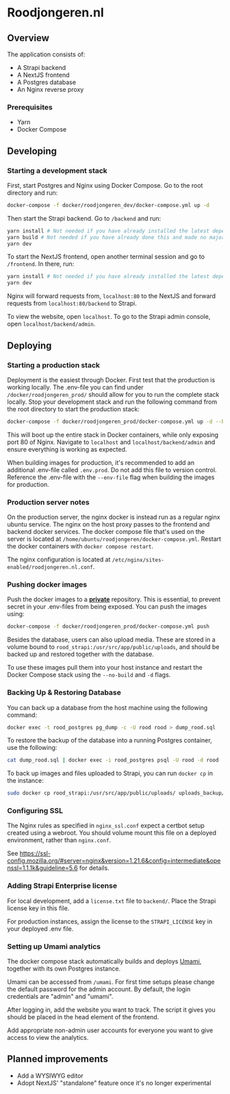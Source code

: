 # Roodjongeren.nl

## Overview

The application consists of:

- A Strapi backend
- A NextJS frontend
- A Postgres database
- An Nginx reverse proxy

### Prerequisites

- Yarn
- Docker Compose

## Developing

### Starting a development stack

First, start Postgres and Nginx using Docker Compose. Go to the root directory and run:

```bash
docker-compose -f docker/roodjongeren_dev/docker-compose.yml up -d
```

Then start the Strapi backend. Go to `/backend` and run:

```bash
yarn install # Not needed if you have already installed the latest dependencies
yarn build # Not needed if you have already done this and made no major changes
yarn dev
```

To start the NextJS frontend, open another terminal session and go to `/frontend`. In there, run:

```bash
yarn install # Not needed if you have already installed the latest dependencies
yarn dev
```

Nginx will forward requests from, `localhost:80` to the NextJS and forward requests from `localhost:80/backend` to
Strapi.

To view the website, open `localhost`. To go to the Strapi admin console, open `localhost/backend/admin`.

## Deploying

### Starting a production stack

Deployment is the easiest through Docker. First test that the production is working locally. The .env-file you can find
under `/docker/roodjongeren_prod/` should allow for you to run the complete stack locally. Stop your development stack
and run the following command from the root directory to start the production stack:

```bash
docker-compose -f docker/roodjongeren_prod/docker-compose.yml up -d --build
```

This will boot up the entire stack in Docker containers, while only exposing port 80 of Nginx. Navigate to `localhost`
and `localhost/backend/admin` and ensure everything is working as expected.

When building images for production, it's recommended to add an additional .env-file called `.env.prod`. Do not add this
file to version control. Reference the .env-file with the `--env-file` flag when building the images for production.

### Production server notes

On the production server, the nginx docker is instead run as a regular nginx ubuntu service. The nginx on the host proxy
passes to the frontend and backend docker services. The docker compose file that's used on the server is located at
`/home/ubuntu/roodjongeren/docker-compose.yml`. Restart the docker containers with `docker compose restart`. 

The nginx configuration is located at `/etc/nginx/sites-enabled/roodjongeren.nl.conf`. 

### Pushing docker images

Push the docker images to a <ins>**private**</ins> repository. This is essential, to prevent secret in your .env-files
from being exposed. You can push the images using:

```bash
docker-compose -f docker/roodjongeren_prod/docker-compose.yml push
```

Besides the database, users can also upload media. These are stored in a volume bound
to `rood_strapi:/usr/src/app/public/uploads`, and should be backed up and restored together with the database.

To use these images pull them into your host instance and restart the Docker Compose stack using the `--no-build`
and `-d` flags.

### Backing Up & Restoring Database

You can back up a database from the host machine using the following command:

```bash
docker exec -t rood_postgres pg_dump -c -U rood rood > dump_rood.sql
```

To restore the backup of the database into a running Postgres container, use the following:

```bash
cat dump_rood.sql | docker exec -i rood_postgres psql -U rood -d rood
```

To back up images and files uploaded to Strapi, you can run `docker cp` in the instance:

```bash
sudo docker cp rood_strapi:/usr/src/app/public/uploads/ uploads_backup/
```

### Configuring SSL

The Nginx rules as specified in `nginx_ssl.conf` expect a certbot setup created using a webroot. You should volume mount
this file on a deployed environment, rather than `nginx.conf`.

See https://ssl-config.mozilla.org/#server=nginx&version=1.21.6&config=intermediate&openssl=1.1.1k&guideline=5.6 for
details.

### Adding Strapi Enterprise license

For local development, add a `license.txt` file to `backend/`. Place the Strapi license key in this file.

For production instances, assign the license to the `STRAPI_LICENSE` key in your deployed .env file.

### Setting up Umami analytics

The docker compose stack automatically builds and deploys [Umami](https://umami.is/), together with its own Postgres
instance.

Umami can be accessed from `/umami`. For first time setups please change the default password for the admin account.
By default, the login credentials are "admin" and "umami".

After logging in, add the website you want to track. The script it gives you should be placed in the head element of the
frontend.

Add appropriate non-admin user accounts for everyone you want to give access to view the analytics.

## Planned improvements

- Add a WYSIWYG editor
- Adopt NextJS' "standalone" feature once it's no longer experimental
